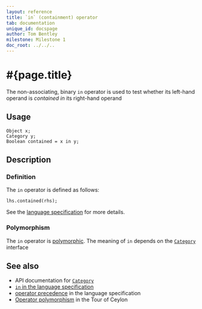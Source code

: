 ```yaml
---
layout: reference
title: `in` (containment) operator
tab: documentation
unique_id: docspage
author: Tom Bentley
milestone: Milestone 1
doc_root: ../../..
---
```


# #{page.title}

The non-associating, binary `in` operator is used to test whether its left-hand 
operand is *contained in* its right-hand operand

## Usage 

    Object x;
    Category y;
    Boolean contained = x in y;

## Description

### Definition
The `in` operator is defined as follows:

    lhs.contained(rhs);

See the [language specification](#{page.doc_root}/#{site.urls.spec_relative}#equalitycomparison) for more details.

### Polymorphism

The `in` operator is [polymorphic](#{page.doc_root}/reference/operator/operator-polymorphism). 
The meaning of `in` depends on the 
[`Category`](#{page.doc_root}/api/ceylon/language/interface_Category.html) interface

## See also

* API documentation for [`Category`](#{page.doc_root}/api/ceylon/language/interface_Category.html)
* [`in` in the language specification](#{page.doc_root}/#{site.urls.spec_relative}#equalitycomparison)
* [operator precedence](#{page.doc_root}/#{site.urls.spec_relative}#operatorprecedence) in the 
  language specification
* [Operator polymorphism](#{page.doc_root}/tour/language-module/#operator_polymorphism) 
  in the Tour of Ceylon

